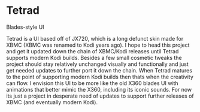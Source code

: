 # Tetrad
Blades-style UI

Tetrad is a UI based off of JX720, which is a long defunct skin made for XBMC (XBMC was renamed to Kodi years ago). I hope to head this project and get it updated down the chain of XBMC/Kodi releases until Tetrad supports modern Kodi builds.
Besides a few small cosmetic tweaks the project should stay relatively unchanged visually and functionally and just get needed updates to further port it down the chain.
When Tetrad matures to the point of supporting modern Kodi builds then thats when the creativity can flow. I envision this UI to be more like the old X360 blades UI with animations that better mimic the X360, including its iconic sounds. For now its just a project in desperate need of updates to support further releases of XBMC (and eventually modern Kodi).

